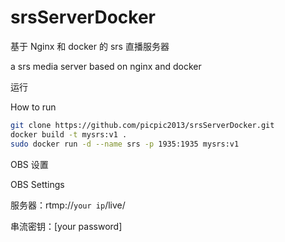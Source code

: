 # srsServerDocker
基于 Nginx 和 docker 的 srs 直播服务器

a srs media server based on nginx and docker



运行

How to run



```bash
git clone https://github.com/picpic2013/srsServerDocker.git
docker build -t mysrs:v1 .
sudo docker run -d --name srs -p 1935:1935 mysrs:v1
```



OBS 设置

OBS Settings

服务器：rtmp://`your ip`/live/

串流密钥：[your password]